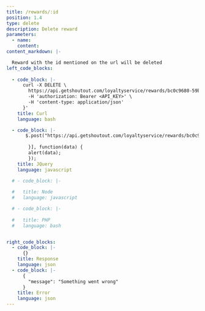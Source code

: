 ```yaml
---
title: /rewards/:id
position: 1.4
type: delete
description: Delete reward
parameters:
  - name: 
    content: 
content_markdown: |-

  Reward with the id mentioned on the url will be deleted
left_code_blocks:
 
  - code_block: |-
      curl -X DELETE \
        https://api.getshoutout.com/loyaltyservice/rewards/bc0c9680-59be-11e8-82ea-7154ab678cae \
        -H 'authorization: Bearer <API_KEY>' \
        -H 'content-type: application/json'
      }'
    title: Curl
    language: bash

  - code_block: |-
       $.post("https://api.getshoutout.com/loyaltyservice/rewards/bc0c9680-59be-11e8-82ea-7154ab678cae", [{
        
        }], function(data) {
        alert(data);
        });
    title: JQuery
    language: javascript

  # - code_block: |-
     
  #   title: Node
  #   language: javascript

  # - code_block: |-
     
  #   title: PHP
  #   language: bash


right_code_blocks:
  - code_block: |-
      {}
    title: Response
    language: json
  - code_block: |-
      {
        "message": "Something went wrong"
      }
    title: Error
    language: json
---
```



